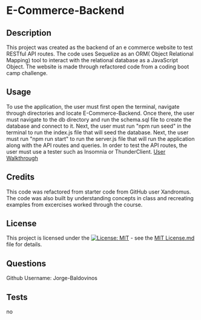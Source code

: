 # E-Commerce-Backend

## Description
This project was created as the backend of an e commerce website to test RESTful API routes. The code uses Sequelize as an ORM( Object Relational Mapping) tool to interact with the relational database as a JavaScript Object. The website is made through refactored code from a coding boot camp challenge. 

## Usage
To use the application, the user must first open the terminal, navigate through directories and locate E-Commerce-Backend. Once there, the user must navigate to the db directory and run the schema.sql file to create the database and connect to it. Next, the user must run "npm run seed" in the terminal to run the index.js file that will seed the database. Next, the user must run "npm run start" to run the server.js file that will run the application along with the API routes and queries. In order to test the API routes, the user must use a tester such as Insomnia or ThunderClient. [User Walkthrough](https://drive.google.com/file/d/1xEidxFQrxGsMIasMkctwywI4TLMi1kC_/view?usp=sharing)

## Credits
This code was refactored from starter code from GitHub user Xandromus. The code was also built by understanding concepts in class and recreating examples from excercises worked through the course.


## License
This project is licensed under the [![License: MIT](https://img.shields.io/badge/License-MIT-yellow.svg)](https://opensource.org/licenses/MIT) - see the [MIT License.md](https://opensource.org/licenses/MIT) file for details.

## Questions
Github Username: Jorge-Baldovinos

## Tests
no

